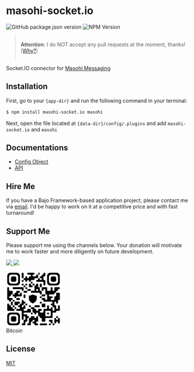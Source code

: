 # masohi-socket.io

![GitHub package.json version](https://img.shields.io/github/package-json/v/ardhi/masohi-socket.io) ![NPM Version](https://img.shields.io/npm/v/masohi-socket.io)

> <br />**Attention**: I do NOT accept any pull requests at the moment, thanks! ([Why?](https://github.com/ardhi/bajo/blob/main/tutorial/00-welcome.md#contribution))<br /><br />

Socket.IO connector for [Masohi Messaging](https://github.com/ardhi/masohi)

## Installation

First, go to your ```{app-dir}``` and run the following command in your terminal:

```bash
$ npm install masohi-socket.io masohi
```

Next, open the file located at ```{data-dir}/config/.plugins``` and add ```masohi-socket.io``` and ```masohi```

## Documentations

- [Config Object](tutorial/00-config.md)
- [API](https://ardhi.github.io/masohi-socket.io)

## Hire Me

If you have a Bajo Framework-based application project, please contact me via <a href="mailto:ardhi.lukianto@gmail.com">email</a>. I'd be happy to work on it at a competitive price and with fast turnaround!

## Support Me

Please support me using the channels below. Your donation will motivate me to work faster and more diligently on future development.

<a href="https://www.patreon.com/bajoframework">
  <img src="https://img.shields.io/badge/Patreon-f2c3b2?style=flat&logo=patreon" height="50">
</a>
<a href="https://www.paypal.com/ncp/payment/EWLERL7SCUU64">
  <img src="https://img.shields.io/badge/Paypal-blue?style=flat&logo=paypal" height="50">
</a>

<p>
<div><img alt="bc1qwtv78cwp9ef8hnqaw84fxg5856l0pggqe32g6f" src="docs/static/bitcoin.jpeg" width="150" height="150" /><br>Bitcoin</div>
</p>

## License

[MIT](LICENSE)
